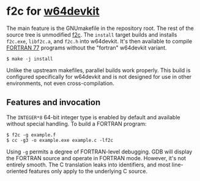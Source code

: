 # f2c for [w64devkit][]

The main feature is the GNUmakefile in the repository root. The rest of
the source tree is unmodified [f2c][]. The `install` target builds and
installs `f2c.exe`, `libf2c.a`, and `f2c.h` into w64devkit. It's then
available to compile [FORTRAN 77][] programs without the "fortran"
w64devkit variant.

    $ make -j install

Unlike the upstream makefiles, parallel builds work properly. This build
is configured specifically for w64devkit and is not designed for use in
other environments, not even cross-compilation.

## Features and invocation

The `INTEGER*8` 64-bit integer type is enabled by default and available
without special handling. To build a FORTRAN program:

    $ f2c -g example.f
    $ cc -g3 -o example.exe example.c -lf2c

Using `-g` permits a degree of FORTRAN-level debugging. GDB will display
the FORTRAN source and operate in FORTRAN mode. However, it's not entirely
smooth. The C translation leaks into identifiers, and most line-oriented
features only apply to the underlying C source.


[f2c]: https://netlib.org/f2c/
[FORTRAN 77]: https://www.star.le.ac.uk/~cgp/prof77.pdf
[w64devkit]: https://github.com/skeeto/w64devkit

